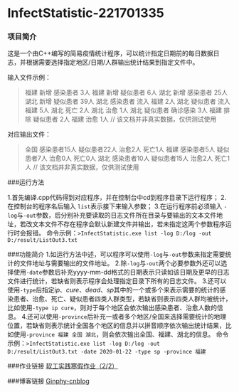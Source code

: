 # InfectStatistic-221701335

### 项目简介

这是一个由C++编写的简易疫情统计程序，可以统计指定日期前的每日数据日志，并根据需要选择指定地区/日期/人群输出统计结果到指定文件中。

输入文件示例：
>福建 新增 感染患者 3人
福建 新增 疑似患者 6人
湖北 新增 感染患者 25人
湖北 新增 疑似患者 39人
湖北 感染患者 流入 福建 2人
湖北 疑似患者 流入 福建 5人
湖北 死亡 2人
湖北 治愈 1人
湖北 疑似患者 确诊感染 3人
福建 排除 疑似患者 2人
福建 治愈 1人
// 该文档并非真实数据，仅供测试使用

对应输出文件：
>全国 感染患者15人 疑似患者22人 治愈2人 死亡1人
福建 感染患者5人 疑似患者7人 治愈0人 死亡0人
湖北 感染患者10人 疑似患者15人 治愈2人 死亡1人
// 该文档并非真实数据，仅供测试使用

###运行方法

1.首先编译.cpp代码得到对应程序，并在控制台中cd到程序目录下运行程序；
2.在控制台的程序名后输入 `list`表示接下来输入参数；
3.在运行程序前必须输入 `-log`与`-out`参数，后分别补充要读取的日志文件所在目录与要输出的文本文件地址，若改文本文件不存在程序会默认新建文件并输出，若未指定这两个参数程序运行时会报错。
命令示例：`>InfectStatistic.exe list -log D:/log -out D:/result/ListOut3.txt`

###功能简介
1.如运行方法中述，可以程序可以使用`-log`与`-out`参数来指定需要统计的文件地址与需要输出的文件地址。
2.除`-log`与`-out`两个必要参数外还可以选择使用`-date`参数后补充yyyy-mm-dd格式的日期表示只读如该日期及更早的日志文件进行统计，若缺省则表示程序会处理指定目录下所有的日志文件。
3.还可以使用`-type`后指定*ip*、*cure*、*dead*、*sp*其中的一个或多个来表示需要的统计的感染患者、治愈、死亡、疑似患者四类人群类型，若缺省则表示四类人群均被统计，比如使用`-type ip cure`，则对于每个地区会依次输出感染患者、治愈人数的信息。
4.还可以使用`-province`后补充一或者多个地区/全国来选择需要统计的地理位置，若缺省则表示统计全国各个地区的信息并以拼音顺序依次输出统计结果，比如使用`-province 福建 全国 湖北`，则会依次输出全国、福建、湖北的信息。
命令示例：`>InfectStatistic.exe list -log D:/log -out D:/result/ListOut3.txt -date 2020-01-22 -type sp -province 福建`

###作业链接
[软工实践寒假作业（2/2）]("https://edu.cnblogs.com/campus/fzu/2020SPRINGS/homework/10287#4")

###博客链接
[Ginphy-cnblog]("https://www.cnblogs.com/ginphy/")